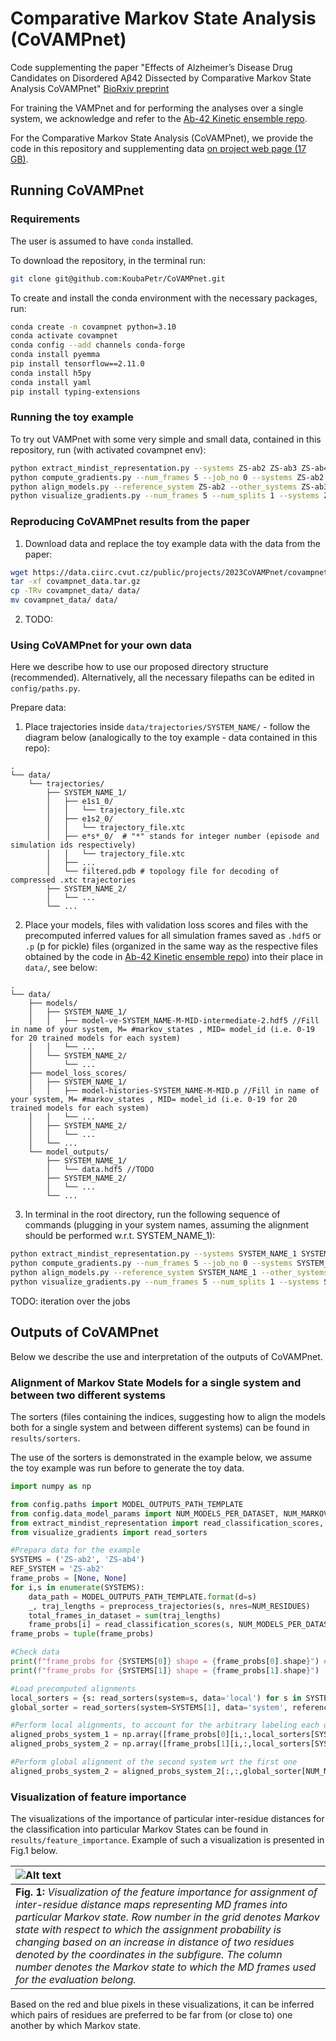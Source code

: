 # Comparative Markov State Analysis (CoVAMPnet)

Code supplementing the paper "Effects of Alzheimer’s Disease Drug Candidates on Disordered Aβ42 Dissected by Comparative Markov State Analysis CoVAMPnet" [BioRxiv preprint](https://www.biorxiv.org/content/10.1101/2023.01.06.523007v1)

For training the VAMPnet and for performing the analyses over a single system, we acknowledge and refer to the [Ab-42 Kinetic ensemble repo](https://github.com/vendruscolo-lab/ab42-kinetic-ensemble).

For the Comparative Markov State Analysis (CoVAMPnet), we provide the code in this repository and supplementing data [on project web page (17 GB)](https://data.ciirc.cvut.cz/public/projects/2023CoVAMPnet/covampnet_data.tar.gz).

## Running CoVAMPnet

### Requirements

The user is assumed to have `conda` installed.

To download the repository, in the terminal run:
```bash
git clone git@github.com:KoubaPetr/CoVAMPnet.git 
```

To create and install the conda environment with the necessary packages, run:

```bash
conda create -n covampnet python=3.10
conda activate covampnet
conda config --add channels conda-forge
conda install pyemma
pip install tensorflow==2.11.0
conda install h5py
conda install yaml
pip install typing-extensions
```

### Running the toy example

To try out VAMPnet with some very simple and small data, contained in this repository, run (with activated covampnet env):

```bash
python extract_mindist_representation.py --systems ZS-ab2 ZS-ab3 ZS-ab4
python compute_gradients.py --num_frames 5 --job_no 0 --systems ZS-ab2 ZS-ab3 ZS-ab4
python align_models.py --reference_system ZS-ab2 --other_systems ZS-ab3 ZS-ab4
python visualize_gradients.py --num_frames 5 --num_splits 1 --systems ZS-ab2 ZS-ab3 ZS-ab4 --reference_system ZS-ab2
```

### Reproducing CoVAMPnet results from the paper

1) Download data and replace the toy example data with the data from the paper:

```bash
wget https://data.ciirc.cvut.cz/public/projects/2023CoVAMPnet/covampnet_data.tar.gz
tar -xf covampnet_data.tar.gz
cp -TRv covampnet_data/ data/
mv covampnet_data/ data/
```

2) TODO:

### Using CoVAMPnet for your own data
Here we describe how to use our proposed directory structure (recommended). Alternatively, all the necessary filepaths can be edited in `config/paths.py`.

Prepare data:
1) Place trajectories inside `data/trajectories/SYSTEM_NAME/` - follow the diagram below (analogically to the toy example - data contained in this repo):
```
.
└── data/
    └── trajectories/
        ├── SYSTEM_NAME_1/
        │   ├── e1s1_0/
        │   │   └── trajectory_file.xtc
        │   ├── e1s2_0/
        │   │   └── trajectory_file.xtc
        │   ├── e*s*_0/  # "*" stands for integer number (episode and simulation ids respectively)
        │   │   └── trajectory_file.xtc
        │   ├── ...
        │   └── filtered.pdb # topology file for decoding of compressed .xtc trajectories
        ├── SYSTEM_NAME_2/
        │   └── ...
        └── ...
```

2) Place your models, files with validation loss scores and files with the precomputed inferred values for all simulation frames saved as `.hdf5` or `.p` (p for pickle) files (organized in the same way as the respective files obtained by the code in [Ab-42 Kinetic ensemble repo](https://github.com/vendruscolo-lab/ab42-kinetic-ensemble)) into their place in `data/`, see below:
```
.
└── data/
    ├── models/
    │   ├── SYSTEM_NAME_1/
    │   │   ├── model-ve-SYSTEM_NAME-M-MID-intermediate-2.hdf5 //Fill in name of your system, M= #markov_states , MID= model_id (i.e. 0-19 for 20 trained models for each system)
    │   │   └── ...
    │   └── SYSTEM_NAME_2/
    │       └── ...
    ├── model_loss_scores/
    │   ├── SYSTEM_NAME_1/
    │   │   ├── model-histories-SYSTEM_NAME-M-MID.p //Fill in name of your system, M= #markov_states , MID= model_id (i.e. 0-19 for 20 trained models for each system)
    │   │   └── ...    
    │   ├── SYSTEM_NAME_2/
    │   │   └── ...
    │   └── ...
    └── model_outputs/
        ├── SYSTEM_NAME_1/
        │   └── data.hdf5 //TODO
        ├── SYSTEM_NAME_2/
        │   └── ...
        └── ...

```

3) In terminal in the root directory, run the following sequence of commands (plugging in your system names, assuming the alignment should be performed w.r.t. SYSTEM_NAME_1):
```bash
python extract_mindist_representation.py --systems SYSTEM_NAME_1 SYSTEM_NAME_2 SYSTEM_NAME_3
python compute_gradients.py --num_frames 5 --job_no 0 --systems SYSTEM_NAME_1 SYSTEM_NAME_2 SYSTEM_NAME_3
python align_models.py --reference_system SYSTEM_NAME_1 --other_systems SYSTEM_NAME_2 SYSTEM_NAME_3
python visualize_gradients.py --num_frames 5 --num_splits 1 --systems SYSTEM_NAME_2 SYSTEM_NAME_3 --reference_system SYSTEM_NAME_1
```

TODO: iteration over the jobs

## Outputs of CoVAMPnet

Below we describe the use and interpretation of the outputs of CoVAMPnet.

### Alignment of Markov State Models for a single system and between two different systems

The sorters (files containing the indices, suggesting how to align the models both for a single system and between different systems) can be found in `results/sorters`.

The use of the sorters is demonstrated in the example below, we assume the toy example was run before to generate the toy data.
    
```python
import numpy as np

from config.paths import MODEL_OUTPUTS_PATH_TEMPLATE
from config.data_model_params import NUM_MODELS_PER_DATASET, NUM_MARKOV_STATES, NUM_RESIDUES
from extract_mindist_representation import read_classification_scores, preprocess_trajectories
from visualize_gradients import read_sorters

#Prepara data for the example
SYSTEMS = ('ZS-ab2', 'ZS-ab4')
REF_SYSTEM = 'ZS-ab2'
frame_probs = [None, None]
for i,s in enumerate(SYSTEMS):
    data_path = MODEL_OUTPUTS_PATH_TEMPLATE.format(d=s)
    _, traj_lengths = preprocess_trajectories(s, nres=NUM_RESIDUES)
    total_frames_in_dataset = sum(traj_lengths)
    frame_probs[i] = read_classification_scores(s, NUM_MODELS_PER_DATASET, NUM_MARKOV_STATES, total_frames_in_dataset) #load Markov State probabilities for all frames and all models organized in a single array
frame_probs = tuple(frame_probs)

#Check data
print(f"frame_probs for {SYSTEMS[0]} shape = {frame_probs[0].shape}") #This should correspond to the shape of (NUM_MODELS, NUM_FRAMES, NUM_MARKOV_STATES)
print(f"frame_probs for {SYSTEMS[1]} shape = {frame_probs[1].shape}")

#Load precomputed alignments
local_sorters = {s: read_sorters(system=s, data='local') for s in SYSTEMS}
global_sorter = read_sorters(system=SYSTEMS[1], data='system', reference_system=REF_SYSTEM) #we are aligning wrt 'ZS-ab2', therefore alignment for 'ZS-ab2' is trivial and we dont need it

#Perform local alignments, to account for the arbitrary labeling each of the independently trained models have - even if all models are trained on the same data
aligned_probs_system_1 = np.array([frame_probs[0][i,:,local_sorters[SYSTEMS[0]][NUM_MARKOV_STATES][i]] for i in range(NUM_MODELS_PER_DATASET)]).transpose(0,2,1)
aligned_probs_system_2 = np.array([frame_probs[1][i,:,local_sorters[SYSTEMS[1]][NUM_MARKOV_STATES][i]] for i in range(NUM_MODELS_PER_DATASET)]).transpose(0,2,1)

#Perform global alignment of the second system wrt the first one
aligned_probs_system_2 = aligned_probs_system_2[:,:,global_sorter[NUM_MARKOV_STATES]]

```

### Visualization of feature importance

The visualizations of the importance of particular inter-residue distances for the classification into particular Markov States can be found in `results/feature_importance`. Example of such a visualization is presented in Fig.1 below.

| ![Alt text](results/examples/ZS-ab2_saliency_full.png) | 
|:--| 
| **Fig. 1:** *Visualization of the feature importance for assignment of inter-residue distance maps representing MD frames into particular Markov state. Row number in the grid denotes Markov state with respect to which the assignment probability is changing based on an increase in distance of two residues denoted by the coordinates in the subfigure. The column number denotes the Markov state to which the MD frames used for the evaluation belong.* |

Based on the red and blue pixels in these visualizations, it can be inferred which pairs of residues are preferred to be far from (or close to) one another by which Markov state.
